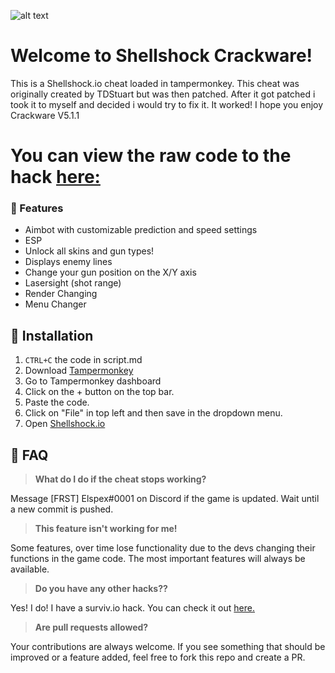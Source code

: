 ![alt text](https://imgur.com/a/FYfM4rI)

# Welcome to Shellshock Crackware!

This is a Shellshock.io cheat loaded in tampermonkey. This cheat was originally created by TDStuart but was then patched. After it got patched i took it to myself
and decided i would try to fix it. It worked! I hope you enjoy Crackware V5.1.1

# You can view the raw code to the hack [here:](https://dl.dropboxusercontent.com/s/wjuz0lovxa00an3/5shellshock.min.js0)

### 💪 Features

* Aimbot with customizable prediction and speed settings
* ESP
* Unlock all skins and gun types!
* Displays enemy lines
* Change your gun position on the X/Y axis
* Lasersight (shot range)
* Render Changing
* Menu Changer

## 🔨 Installation

1. `CTRL+C` the code in script.md
2. Download [Tampermonkey](https://chrome.google.com/webstore/detail/tampermonkey/dhdgffkkebhmkfjojejmpbldmpobfkfo?hl=en)
3. Go to Tampermonkey dashboard
4. Click on the + button on the top bar.
5. Paste the code.
6. Click on "File" in top left and then save in the dropdown menu.
7. Open [Shellshock.io](https://shellshock.io)

## 🤔 FAQ

> **What do I do if the cheat stops working?**

Message [FRST] Elspex#0001 on Discord if the game is updated. Wait until a new commit is pushed.

> **This feature isn't working for me!**

Some features, over time lose functionality due to the devs changing their functions in the game code. The most important features will always be available. 

> **Do you have any other hacks??**

Yes! I do! I have a surviv.io hack. You can check it out [here.](https://github.com/Elspex/surviviopremium)

> **Are pull requests allowed?**

Your contributions are always welcome. If you see something that should be improved or a feature added, feel free to fork this repo and create a PR. 
